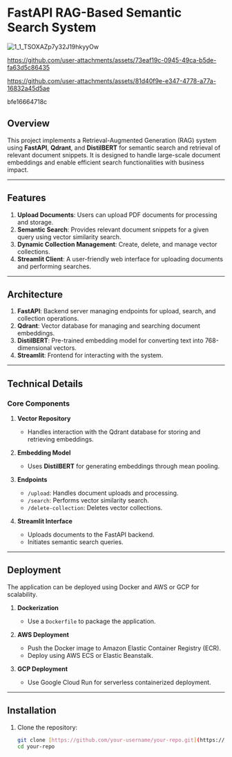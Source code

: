 # FastAPI RAG-Based Semantic Search System
![1_1_TSOXAZp7y32J19hkyyOw](https://github.com/user-attachments/assets/1ad9e65c-dfb8-4f1c-85b1-74e8dccac9f6)






https://github.com/user-attachments/assets/73eaf19c-0945-49ca-b5de-fa63d5c86435




https://github.com/user-attachments/assets/81d40f9e-e347-4778-a77a-16832a45d5ae

bfe16664718c


## Overview
This project implements a Retrieval-Augmented Generation (RAG) system using **FastAPI**, **Qdrant**, and **DistilBERT** for semantic search and retrieval of relevant document snippets. It is designed to handle large-scale document embeddings and enable efficient search functionalities with business impact.

---

## Features
1. **Upload Documents**: Users can upload PDF documents for processing and storage.
2. **Semantic Search**: Provides relevant document snippets for a given query using vector similarity search.
3. **Dynamic Collection Management**: Create, delete, and manage vector collections.
4. **Streamlit Client**: A user-friendly web interface for uploading documents and performing searches.

---

## Architecture
1. **FastAPI**: Backend server managing endpoints for upload, search, and collection operations.
2. **Qdrant**: Vector database for managing and searching document embeddings.
3. **DistilBERT**: Pre-trained embedding model for converting text into 768-dimensional vectors.
4. **Streamlit**: Frontend for interacting with the system.

---

## Technical Details
### **Core Components**
1. **Vector Repository**
   - Handles interaction with the Qdrant database for storing and retrieving embeddings.

2. **Embedding Model**
   - Uses **DistilBERT** for generating embeddings through mean pooling.

3. **Endpoints**
   - `/upload`: Handles document uploads and processing.
   - `/search`: Performs vector similarity search.
   - `/delete-collection`: Deletes vector collections.

4. **Streamlit Interface**
   - Uploads documents to the FastAPI backend.
   - Initiates semantic search queries.

---

## Deployment
The application can be deployed using Docker and AWS or GCP for scalability.

1. **Dockerization**
   - Use a `Dockerfile` to package the application.

2. **AWS Deployment**
   - Push the Docker image to Amazon Elastic Container Registry (ECR).
   - Deploy using AWS ECS or Elastic Beanstalk.

3. **GCP Deployment**
   - Use Google Cloud Run for serverless containerized deployment.

---

## Installation

1. Clone the repository:
   ```bash
   git clone [https://github.com/your-username/your-repo.git](https://github.com/rbhardwaj2186/FAST-API-RAG-LLM-System.git )
   cd your-repo
